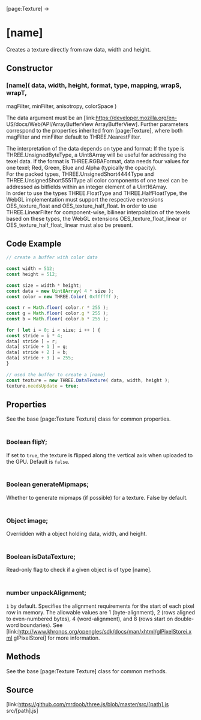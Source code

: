 [page:Texture] →

# [name]

Creates a texture directly from raw data, width and height.

## Constructor

###  [name]( data, width, height, format, type, mapping, wrapS, wrapT,
magFilter, minFilter, anisotropy, colorSpace )

The data argument must be an [link:https://developer.mozilla.org/en-
US/docs/Web/API/ArrayBufferView ArrayBufferView]. Further parameters
correspond to the properties inherited from [page:Texture], where both
magFilter and minFilter default to THREE.NearestFilter.

The interpretation of the data depends on type and format: If the type is
THREE.UnsignedByteType, a Uint8Array will be useful for addressing the texel
data. If the format is THREE.RGBAFormat, data needs four values for one texel;
Red, Green, Blue and Alpha (typically the opacity).  
For the packed types, THREE.UnsignedShort4444Type and
THREE.UnsignedShort5551Type all color components of one texel can be addressed
as bitfields within an integer element of a Uint16Array.  
In order to use the types THREE.FloatType and THREE.HalfFloatType, the WebGL
implementation must support the respective extensions OES_texture_float and
OES_texture_half_float. In order to use THREE.LinearFilter for component-wise,
bilinear interpolation of the texels based on these types, the WebGL
extensions OES_texture_float_linear or OES_texture_half_float_linear must also
be present.

## Code Example

  
```ts  
// create a buffer with color data  
  
const width = 512;  
const height = 512;  
  
const size = width * height;  
const data = new Uint8Array( 4 * size );  
const color = new THREE.Color( 0xffffff );  
  
const r = Math.floor( color.r * 255 );  
const g = Math.floor( color.g * 255 );  
const b = Math.floor( color.b * 255 );  
  
for ( let i = 0; i < size; i ++ ) {  
const stride = i * 4;  
data[ stride ] = r;  
data[ stride + 1 ] = g;  
data[ stride + 2 ] = b;  
data[ stride + 3 ] = 255;  
}  
  
// used the buffer to create a [name]  
const texture = new THREE.DataTexture( data, width, height );  
texture.needsUpdate = true;  
```  

## Properties

See the base [page:Texture Texture] class for common properties.

### <br/> Boolean flipY; <br/>

If set to `true`, the texture is flipped along the vertical axis when uploaded
to the GPU. Default is `false`.

### <br/> Boolean generateMipmaps; <br/>

Whether to generate mipmaps (if possible) for a texture. False by default.

### <br/> Object image; <br/>

Overridden with a object holding data, width, and height.

### <br/> Boolean isDataTexture; <br/>

Read-only flag to check if a given object is of type [name].

### <br/> number unpackAlignment; <br/>

`1` by default. Specifies the alignment requirements for the start of each
pixel row in memory. The allowable values are 1 (byte-alignment), 2 (rows
aligned to even-numbered bytes), 4 (word-alignment), and 8 (rows start on
double-word boundaries). See
[link:http://www.khronos.org/opengles/sdk/docs/man/xhtml/glPixelStorei.xml
glPixelStorei] for more information.

## Methods

See the base [page:Texture Texture] class for common methods.

## Source

[link:https://github.com/mrdoob/three.js/blob/master/src/[path].js
src/[path].js]

